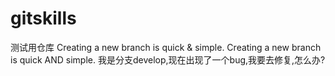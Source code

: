 # gitskills
测试用仓库
Creating a new branch is quick & simple.
Creating a new branch is quick AND simple.
我是分支develop,现在出现了一个bug,我要去修复,怎么办?


